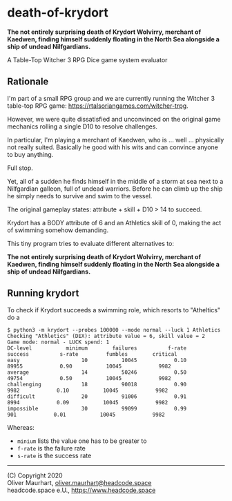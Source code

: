 # death-of-krydort

**The not entirely surprising death of Krydort Wolvirry, merchant of 
Kaedwen, finding himself suddenly floating in the North Sea alongside a 
ship of undead Nilfgardians.**

A Table-Top Witcher 3 RPG Dice game system evaluator

## Rationale

I'm part of a small RPG group and we are currently running the Witcher 3
table-top RPG game: https://rtalsoriangames.com/witcher-trpg.

However, we were quite dissatisfied and unconvinced on the original game
mechanics rolling a single D10 to resolve challenges.

In particular, I'm playing a merchant of Kaedwen, who is ... well ...
physically not really suited. Basically he good with his wits and can
convince anyone to buy anything. 

Full stop.

Yet, all of a sudden he finds himself in the middle of a storm at sea next
to a Nilfgardian galleon, full of undead warriors. Before he can climb up
the ship he simply needs to survive and swim to the vessel.

The original gameplay states: attribute + skill + D10 > 14 to succeed.

Krydort has a BODY attribute of 6 and an Athletics skill of 0, making the
act of swimming somehow demanding.

This tiny program tries to evaluate different alternatives to:

**The not entirely surprising death of Krydort Wolvirry, merchant of 
Kaedwen, finding himself suddenly floating in the North Sea alongside a 
ship of undead Nilfgardians.**

## Running krydort

To check if Krydort succeeds a swimming role, which resorts to "Atheltics"
do a

```
$ python3 -m krydort --probes 100000 --mode normal --luck 1 Athletics
Checking "Athletics" (DEX): attribute value = 6, skill value = 2
Game mode: normal - LUCK spend: 1
DC-level           minimum        failures          f-rate         success          s-rate         fumbles        critical
easy                    10           10045            0.10           89955            0.90           10045            9982
average                 14           50246            0.50           49754            0.50           10045            9982
challenging             18           90018            0.90            9982            0.10           10045            9982
difficult               20           91006            0.91            8994            0.09           10045            9982
impossible              30           99099            0.99             901            0.01           10045            9982
```

Whereas: 
* `minium` lists the value one has to be greater to
* `f-rate` is the failure rate
* `s-rate` is the success rate 


---

(C) Copyright 2020  
Oliver Maurhart, oliver.maurhart@headcode.space  
headcode.space e.U., https://www.headcode.space
